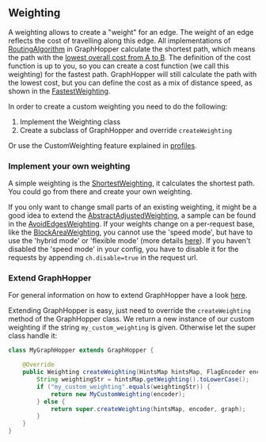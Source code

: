 ## Weighting

A weighting allows to create a "weight" for an edge. The weight of an edge reflects the cost of travelling along this edge. 
All implementations of [RoutingAlgorithm](https://github.com/graphhopper/graphhopper/blob/master/core/src/main/java/com/graphhopper/routing/RoutingAlgorithm.java)
in GraphHopper calculate the shortest path, which means the path with the [lowest overall cost from A to B](https://en.wikipedia.org/wiki/Shortest_path_problem). 
The definition of the cost function is up to you, so you can create a cost function (we call this weighting) for the fastest path. 
GraphHopper will still calculate the path with the lowest cost, but you can define the cost as a mix of distance speed, as shown in the [FastestWeighting](https://github.com/graphhopper/graphhopper/blob/master/core/src/main/java/com/graphhopper/routing/weighting/FastestWeighting.java).

In order to create a custom weighting you need to do the following:

 1. Implement the Weighting class
 2. Create a subclass of GraphHopper and override `createWeighting`
 
Or use the CustomWeighting feature explained in [profiles](profiles.md).

### Implement your own weighting

A simple weighting is the [ShortestWeighting](https://github.com/graphhopper/graphhopper/blob/master/core/src/main/java/com/graphhopper/routing/weighting/ShortestWeighting.java),
it calculates the shortest path. You could go from there and create your own weighting.

If you only want to change small parts of an existing weighting, it might be a good idea to extend the [AbstractAdjustedWeighting](https://github.com/graphhopper/graphhopper/blob/master/core/src/main/java/com/graphhopper/routing/weighting/AbstractAdjustedWeighting.java),
a sample can be found in the [AvoidEdgesWeighting](https://github.com/graphhopper/graphhopper/blob/master/core/src/main/java/com/graphhopper/routing/weighting/AvoidEdgesWeighting.java).
If your weights change on a per-request base, like the [BlockAreaWeighting](https://github.com/graphhopper/graphhopper/blob/bbd62fded97be060fc09177f9fae794cea284554/core/src/main/java/com/graphhopper/routing/weighting/BlockAreaWeighting.java),
you cannot use the 'speed mode', but have to use the 'hybrid mode' or 'flexible mode' (more details [here](https://github.com/graphhopper/graphhopper#technical-overview)).
If you haven't disabled the 'speed mode' in your config, you have to disable it for the requests by appending `ch.disable=true`
in the request url.

### Extend GraphHopper

For general information on how to extend GraphHopper have a look [here](low-level-api.md).
 
Extending GraphHopper is easy, just need to override the `createWeighting` method of the GraphHopper class. 
We return a new instance of our custom weighting if the string `my_custom_weighting` is given. Otherwise let the super class handle it:

```java
class MyGraphHopper extends GraphHopper {

    @Override
    public Weighting createWeighting(HintsMap hintsMap, FlagEncoder encoder, Graph graph) {
        String weightingStr = hintsMap.getWeighting().toLowerCase();
        if ("my_custom_weighting".equals(weightingStr)) {
            return new MyCustomWeighting(encoder);
        } else {
            return super.createWeighting(hintsMap, encoder, graph);
        }
    }
}
```

